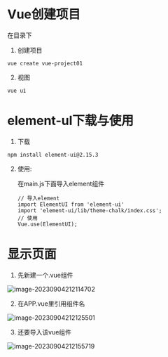 # Vue创建项目

在目录下

1. 创建项目

```
vue create vue-project01
```

2. 视图

```vue ui
vue ui
```



# element-ul下载与使用

1. 下载

```
npm install element-ui@2.15.3
```

2. 使用:

   在main.js下面导入element组件

   ```
   // 导入element
   import ElementUI from 'element-ui'
   import 'element-ui/lib/theme-chalk/index.css';
   // 使用
   Vue.use(ElementUI);
   ```

# 显示页面

1. 先新建一个.vue组件

![image-20230904212114702](C:/Users/xtk/AppData/Roaming/Typora/typora-user-images/image-20230904212114702.png)

2. 在APP.vue里引用组件名

![image-20230904212125501](C:/Users/xtk/AppData/Roaming/Typora/typora-user-images/image-20230904212125501.png)

3. 还要导入该vue组件

![image-20230904212155719](C:/Users/xtk/AppData/Roaming/Typora/typora-user-images/image-20230904212155719.png)